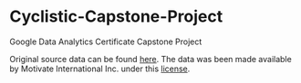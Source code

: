 # Cyclistic-Capstone-Project
Google Data Analytics Certificate Capstone Project

Original source data can be found <a href="https://divvy-tripdata.s3.amazonaws.com/index.html">here</a>.  The data was been made available by Motivate International Inc. under this <a href="https://www.divvybikes.com/data-license-agreement">license</a>.
